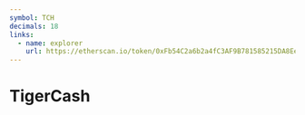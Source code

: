 ```yaml
---
symbol: TCH
decimals: 18
links:
  - name: explorer
    url: https://etherscan.io/token/0xFb54C2a6b2a4fC3AF9B781585215DA8Ee6BCE363
---
```


# TigerCash
